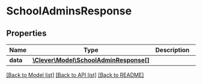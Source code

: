 # SchoolAdminsResponse

## Properties
Name | Type | Description | Notes
------------ | ------------- | ------------- | -------------
**data** | [**\Clever\Model\SchoolAdminResponse[]**](SchoolAdminResponse.md) |  | [optional] 

[[Back to Model list]](../README.md#documentation-for-models) [[Back to API list]](../README.md#documentation-for-api-endpoints) [[Back to README]](../README.md)


